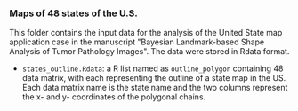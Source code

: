 ### Maps of 48 states of the U.S.

This folder contains the input data for the analysis of the United State map application case in the manuscript "Bayesian Landmark-based Shape Analysis of Tumor Pathology Images". The data were stored in Rdata format.

* `states_outline.Rdata`: a R list named as `outline_polygon` containing 48 data matrix, with each representing the outline of a state map in the US. Each data matrix name is the state name and the two columns represent the x- and y- coordinates of the polygonal chains.